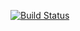 [![Build Status](https://travis-ci.org/NawKhinMyatNoePaing/sem.svg?branch=master)](https://travis-ci.org/NawKhinMyatNoePaing/sem)
